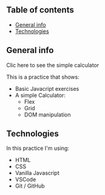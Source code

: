 ## Table of contents

- [General info](#general-info)
- [Technologies](#technologies)

## General info

Clic here to see the simple calculator

This is a practice that shows:

- Basic Javacript exercises
- A simple Calculator:
  - Flex
  - Grid
  - DOM manipulation

## Technologies

In this practice I'm using:

- HTML
- CSS
- Vanilla Javascript
- VSCode
- Git / GitHub

